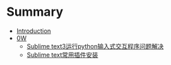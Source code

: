 # Summary

* [Introduction](README.md)
* [0W](bian_cheng_gong_ju_zhe_817e_md.md)
   * [Sublime text3运行python输入式交互程序问题解决](sublime_text3yun_xing_python_shu_ru_shi_jiao_hu_cheng_xu_wen_ti_jie_jue.md)
   * [Sublime text常用插件安装](sublime_textchang_yong_cha_jian_an_zhuang.md)

